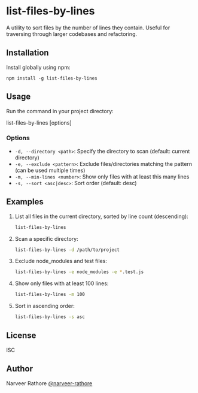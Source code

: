 # list-files-by-lines

A utility to sort files by the number of lines they contain. Useful for traversing through larger codebases and refactoring.

## Installation

Install globally using npm:

`npm install -g list-files-by-lines`


## Usage

Run the command in your project directory:

list-files-by-lines [options]


### Options

- `-d, --directory <path>`: Specify the directory to scan (default: current directory)
- `-e, --exclude <pattern>`: Exclude files/directories matching the pattern (can be used multiple times)
- `-m, --min-lines <number>`: Show only files with at least this many lines
- `-s, --sort <asc|desc>`: Sort order (default: desc)

## Examples

1. List all files in the current directory, sorted by line count (descending):
   ```bash
   list-files-by-lines
   ```

2. Scan a specific directory:
   ```bash
   list-files-by-lines -d /path/to/project
   ```

3. Exclude node_modules and test files:
   ```bash
   list-files-by-lines -e node_modules -e *.test.js
   ```

4. Show only files with at least 100 lines:
   ```bash
   list-files-by-lines -m 100
   ```

5. Sort in ascending order:
   ```bash
   list-files-by-lines -s asc
   ```

## License

ISC

## Author

Narveer Rathore [@narveer-rathore](https://github.com/narveer-rathore)

